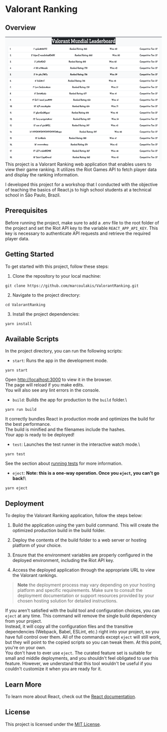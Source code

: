 # Valorant Ranking

## Overview


 <a href="#screenshot">
    <img src="https://raw.githubusercontent.com/marcoulakis/ValorantRanking/main/public/screenshot.png" alt="Scrennshot-of-Home-dark" height="400" align="right"/>
  </a>

This project is a Valorant Ranking web application that enables users to view their game ranking. It utilizes the Riot Games API to fetch player data and display the ranking information.

I developed this project for a workshop that I conducted with the objective of teaching the basics of React.js to high school students at a technical school in São Paulo, Brazil.


## Prerequisites
Before running the project, make sure to add a .env file to the root folder of the project and set the Riot API key to the variable `REACT_APP_API_KEY`. This key is necessary to authenticate API requests and retrieve the required player data.

## Getting Started

To get started with this project, follow these steps:

1. Clone the repository to your local machine:

```
git clone https://github.com/marcoulakis/ValorantRanking.git
```

2. Navigate to the project directory:
```
cd ValorantRanking
```

3. Install the project dependencies:
```
yarn install
```

## Available Scripts

In the project directory, you can run the following scripts:

- `start`: Runs the app in the development mode.

```
yarn start
```
Open [http://localhost:3000](http://localhost:3000) to view it in the browser.\
The page will reload if you make edits.\
You will also see any lint errors in the console.

- `build`: Builds the app for production to the `build` folder.\

```
yarn run build
```

It correctly bundles React in production mode and optimizes the build for the best performance.\
The build is minified and the filenames include the hashes.\
Your app is ready to be deployed!

- `test`: Launches the test runner in the interactive watch mode.\

```
yarn test
```

See the section about [running tests](https://facebook.github.io/create-react-app/docs/running-tests) for more information.

- `eject`: **Note: this is a one-way operation. Once you `eject`, you can't go back!**\

```
yarn eject
```

## Deployment
To deploy the Valorant Ranking application, follow the steps below:

1. Build the application using the yarn build command. This will create the optimized production build in the build folder.

2. Deploy the contents of the build folder to a web server or hosting platform of your choice.

3. Ensure that the environment variables are properly configured in the deployed environment, including the Riot API key.

4. Access the deployed application through the appropriate URL to view the Valorant rankings.

>**Note**
>the deployment process may vary depending on your hosting
>platform and specific requirements. Make sure to consult the deployment 
>documentation or support resources provided by your chosen hosting 
>solution for detailed instructions.

If you aren't satisfied with the build tool and configuration choices, you can `eject` at any time. This command will remove the single build dependency from your project.\
Instead, it will copy all the configuration files and the transitive dependencies (Webpack, Babel, ESLint, etc.) right into your project, so you have full control over them. All of the commands except `eject` will still work, but they will point to the copied scripts so you can tweak them. At this point, you're on your own.\
You don't have to ever use `eject`. The curated feature set is suitable for small and middle deployments, and you shouldn't feel obligated to use this feature. However, we understand that this tool wouldn't be useful if you couldn't customize it when you are ready for it.

## Learn More

To learn more about React, check out the [React documentation](https://reactjs.org/).

## License

This project is licensed under the [MIT License](LICENSE).
